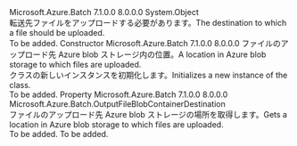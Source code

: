 <Type Name="OutputFileDestination" FullName="Microsoft.Azure.Batch.OutputFileDestination">
  <TypeSignature Language="C#" Value="public class OutputFileDestination" />
  <TypeSignature Language="ILAsm" Value=".class public auto ansi beforefieldinit OutputFileDestination extends System.Object" />
  <TypeSignature Language="DocId" Value="T:Microsoft.Azure.Batch.OutputFileDestination" />
  <TypeSignature Language="VB.NET" Value="Public Class OutputFileDestination" />
  <TypeSignature Language="F#" Value="type OutputFileDestination = class&#xA;    interface ITransportObjectProvider&lt;OutputFileDestination&gt;&#xA;    interface IPropertyMetadata&#xA;    interface IModifiable&#xA;    interface IReadOnly" />
  <AssemblyInfo>
    <AssemblyName>Microsoft.Azure.Batch</AssemblyName>
    <AssemblyVersion>7.1.0.0</AssemblyVersion>
    <AssemblyVersion>8.0.0.0</AssemblyVersion>
  </AssemblyInfo>
  <Base>
    <BaseTypeName>System.Object</BaseTypeName>
  </Base>
  <Interfaces />
  <Docs>
    <summary>
            <span data-ttu-id="44bff-101">転送先ファイルをアップロードする必要があります。</span><span class="sxs-lookup"><span data-stu-id="44bff-101">The destination to which a file should be uploaded.</span></span>
            </summary>
    <remarks>To be added.</remarks>
  </Docs>
  <Members>
    <Member MemberName=".ctor">
      <MemberSignature Language="C#" Value="public OutputFileDestination (Microsoft.Azure.Batch.OutputFileBlobContainerDestination container);" />
      <MemberSignature Language="ILAsm" Value=".method public hidebysig specialname rtspecialname instance void .ctor(class Microsoft.Azure.Batch.OutputFileBlobContainerDestination container) cil managed" />
      <MemberSignature Language="DocId" Value="M:Microsoft.Azure.Batch.OutputFileDestination.#ctor(Microsoft.Azure.Batch.OutputFileBlobContainerDestination)" />
      <MemberSignature Language="VB.NET" Value="Public Sub New (container As OutputFileBlobContainerDestination)" />
      <MemberSignature Language="F#" Value="new Microsoft.Azure.Batch.OutputFileDestination : Microsoft.Azure.Batch.OutputFileBlobContainerDestination -&gt; Microsoft.Azure.Batch.OutputFileDestination" Usage="new Microsoft.Azure.Batch.OutputFileDestination container" />
      <MemberType>Constructor</MemberType>
      <AssemblyInfo>
        <AssemblyName>Microsoft.Azure.Batch</AssemblyName>
        <AssemblyVersion>7.1.0.0</AssemblyVersion>
        <AssemblyVersion>8.0.0.0</AssemblyVersion>
      </AssemblyInfo>
      <Parameters>
        <Parameter Name="container" Type="Microsoft.Azure.Batch.OutputFileBlobContainerDestination" />
      </Parameters>
      <Docs>
        <param name="container"><span data-ttu-id="44bff-102">ファイルのアップロード先 Azure blob ストレージ内の位置。</span><span class="sxs-lookup"><span data-stu-id="44bff-102">A location in Azure blob storage to which files are uploaded.</span></span></param>
        <summary>
            <span data-ttu-id="44bff-103"><see cref="T:Microsoft.Azure.Batch.OutputFileDestination" /> クラスの新しいインスタンスを初期化します。</span><span class="sxs-lookup"><span data-stu-id="44bff-103">Initializes a new instance of the <see cref="T:Microsoft.Azure.Batch.OutputFileDestination" /> class.</span></span>
            </summary>
        <remarks>To be added.</remarks>
      </Docs>
    </Member>
    <Member MemberName="Container">
      <MemberSignature Language="C#" Value="public Microsoft.Azure.Batch.OutputFileBlobContainerDestination Container { get; }" />
      <MemberSignature Language="ILAsm" Value=".property instance class Microsoft.Azure.Batch.OutputFileBlobContainerDestination Container" />
      <MemberSignature Language="DocId" Value="P:Microsoft.Azure.Batch.OutputFileDestination.Container" />
      <MemberSignature Language="VB.NET" Value="Public ReadOnly Property Container As OutputFileBlobContainerDestination" />
      <MemberSignature Language="F#" Value="member this.Container : Microsoft.Azure.Batch.OutputFileBlobContainerDestination" Usage="Microsoft.Azure.Batch.OutputFileDestination.Container" />
      <MemberType>Property</MemberType>
      <AssemblyInfo>
        <AssemblyName>Microsoft.Azure.Batch</AssemblyName>
        <AssemblyVersion>7.1.0.0</AssemblyVersion>
        <AssemblyVersion>8.0.0.0</AssemblyVersion>
      </AssemblyInfo>
      <ReturnValue>
        <ReturnType>Microsoft.Azure.Batch.OutputFileBlobContainerDestination</ReturnType>
      </ReturnValue>
      <Docs>
        <summary>
            <span data-ttu-id="44bff-104">ファイルのアップロード先 Azure blob ストレージの場所を取得します。</span><span class="sxs-lookup"><span data-stu-id="44bff-104">Gets a location in Azure blob storage to which files are uploaded.</span></span>
            </summary>
        <value>To be added.</value>
        <remarks>To be added.</remarks>
      </Docs>
    </Member>
  </Members>
</Type>